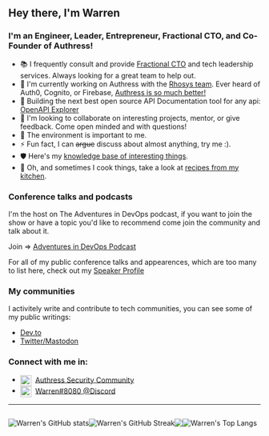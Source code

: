 ## Hey there, I'm Warren

### I'm an Engineer, Leader, Entrepreneur, Fractional CTO, and Co-Founder of Authress!
- 📚 I frequently consult and provide [Fractional CTO](https://warrenparad.net) and tech leadership services. Always looking for a great team to help out.
- 🔭 I'm currently working on Authress with the [Rhosys team](https://rhosys.ch). Ever heard of Auth0, Cognito, or Firebase, [Authress is so much better!](https://authress.io)
- 🌱 Building the next best open source API Documentation tool for any api: [OpenAPI Explorer](https://github.com/Rhosys/openapi-explorer)
- 👯 I'm looking to collaborate on interesting projects, mentor, or give feedback. Come open minded and with questions!
- 🌿 The environment is important to me.
- ⚡ Fun fact, I can ~~argue~~ discuss about almost anything, try me :).
- 🛡 Here's my [knowledge base of interesting things](https://github.com/wparad/wparad/wiki).
- 🍜 Oh, and sometimes I cook things, take a look at [recipes from my kitchen](https://warrensrecipes.wordpress.com/).

### Conference talks and podcasts
I'm the host on The Adventures in DevOps podcast, if you want to join the show or have a topic you'd like to recommend come join the community and talk about it.

Join => <a rel="nofollow me" href="https://discord.gg/qxYBfsVx99">Adventures in DevOps Podcast</a>

For all of my public conference talks and appearences, which are too many to list here, check out my [Speaker Profile](https://warrenparad.net/#speaker)

### My communities
I activitely write and contribute to tech communities, you can see some of my public writings:
* [Dev.to](https://dev.to/wparad)
* <a rel="nofollow me" href="https://infosec.exchange/@wparad">Twitter/Mastodon</a>

### Connect with me in:
* <img align="center" alt="Authress Security community" width="22px" src="https://authress.io/app/img/logo.png" />&nbsp; <a href="https://authress.io/community">Authress Security Community</a>
* <img align="center" alt="Warren#4143" width="22px" src="https://discord.com/assets/9f6f9cd156ce35e2d94c0e62e3eff462.png">&nbsp; <a href="https://discordapp.com/users/401675887927623692">Warren#8080 @Discord</a>

---
<!-- Source: https://dev.to/supritha/how-to-have-an-awesome-github-profile-1969 -->

<div style="display: flex">

  <p align="center" style="display: flex; justify-content: around"> 
  <!-- Themes: https://github.com/anuraghazra/github-readme-stats/blob/master/themes/README.md -->
    <img alt="Warren's GitHub stats" src="https://github-readme-stats.vercel.app/api?username=wparad&hide_border=true&include_all_commits=true&count_private=true&show_icons=true&theme=gruvbox">
    <img alt="Warren's GitHub Streak" src="https://github-readme-streak-stats.herokuapp.com/?user=wparad&theme=gruvbox">
  </p>

  <p align = 'center'> <img src= 'https://capsule-render.vercel.app/api?type=rect&color=gradient&height=2.5'/></p>

  <p align="center">
    <img alt="Warren's Top Langs" src="https://github-readme-stats.vercel.app/api/top-langs/?username=wparad&layout=donut&size_weight=0.5&count_weight=0.5&hide=html,java,ruby&theme=gruvbox">
  </p>
  
</div>
